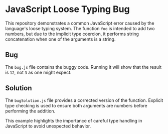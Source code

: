 # JavaScript Loose Typing Bug

This repository demonstrates a common JavaScript error caused by the language's loose typing system. The function `foo` is intended to add two numbers, but due to the implicit type coercion, it performs string concatenation when one of the arguments is a string.

## Bug

The `bug.js` file contains the buggy code. Running it will show that the result is `12`, not `3` as one might expect.

## Solution

The `bugSolution.js` file provides a corrected version of the function.  Explicit type checking is used to ensure both arguments are numbers before performing the addition.

This example highlights the importance of careful type handling in JavaScript to avoid unexpected behavior.